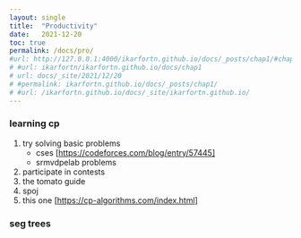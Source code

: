 ```yaml
---
layout: single
title:  "Productivity"
date:   2021-12-20 
toc: true
permalink: /docs/pro/
#url: http://127.0.0.1:4000/ikarfortn.github.io/docs/_posts/chap1/#chapter-1
# #url: ikarfortn/ikarfortn.github.io/docs/chap1
# url: docs/_site/2021/12/20
# #permalink: ikarfortn.github.io/docs/_posts/chap1/
# #url: /ikarfortn.github.io/docs/_site/ikarfortn.github.io/
---
```


### learning cp 

1. try solving basic problems 
    - cses [https://codeforces.com/blog/entry/57445]
    - srmvdpelab problems
2. participate in contests
3. the tomato guide 
4. spoj 
5. this one [https://cp-algorithms.com/index.html]

### seg trees


